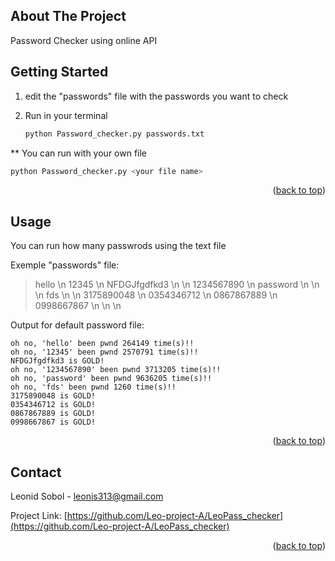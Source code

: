 
<a name="readme-top"></a>

<!-- ABOUT THE PROJECT -->
## About The Project

Password Checker using online API

<!-- GETTING STARTED -->
## Getting Started

1. edit the "passwords" file with the passwords you want to check

2. Run in your terminal
   ```sh
   python Password_checker.py passwords.txt
   ```

** You can run with your own file
   ```sh
   python Password_checker.py <your file name>
   ```  
<p align="right">(<a href="#readme-top">back to top</a>)</p>

<!-- USAGE EXAMPLES -->
## Usage

You can run how many passwrods using the text file

Exemple "passwords" file:
   >hello \n
   >12345   \n
   >NFDGJfgdfkd3 \n
   > \n
   >1234567890 \n
   >password \n
   >              \n
   > \n
   >fds \n
   > \n
   >3175890048 \n
   >0354346712 \n
   >0867867889 \n
   >0998667867 \n
   > \n
   > \n

Output for default password file:
   ```
   oh no, 'hello' been pwnd 264149 time(s)!!
   oh no, '12345' been pwnd 2570791 time(s)!!
   NFDGJfgdfkd3 is GOLD!
   oh no, '1234567890' been pwnd 3713205 time(s)!!
   oh no, 'password' been pwnd 9636205 time(s)!!
   oh no, 'fds' been pwnd 1260 time(s)!!
   3175890048 is GOLD!
   0354346712 is GOLD!
   0867867889 is GOLD!
   0998667867 is GOLD!
   ```

<p align="right">(<a href="#readme-top">back to top</a>)</p>

<!-- CONTACT -->
## Contact

Leonid Sobol - leonis313@gmail.com

Project Link: [https://github.com/Leo-project-A/LeoPass_checker](https://github.com/Leo-project-A/LeoPass_checker)

<p align="right">(<a href="#readme-top">back to top</a>)</p>
